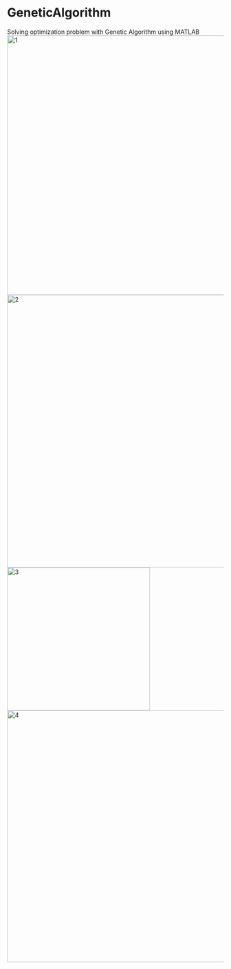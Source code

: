 # GeneticAlgorithm
Solving optimization problem with Genetic Algorithm using MATLAB 
<img width="602" alt="1" src="https://user-images.githubusercontent.com/74094648/152572895-c1094dca-3af8-4cd7-8711-bc95b6d4a0b8.png">
<img width="632" alt="2" src="https://user-images.githubusercontent.com/74094648/152572898-abc3ccee-ec96-4de6-a393-7458a5dcd68d.png">
<img width="332" alt="3" src="https://user-images.githubusercontent.com/74094648/152572899-4efeedcf-a23d-49ae-be26-4250bcbe9795.png">
<img width="584" alt="4" src="https://user-images.githubusercontent.com/74094648/152572901-25786a6a-ff3f-4b8d-af4d-1f228cdaa9d0.png">
